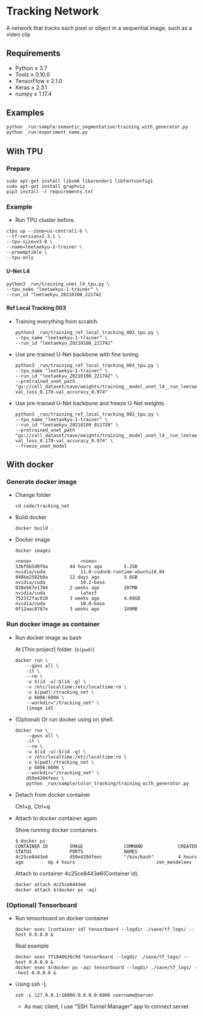 # Tracking Network

A network that tracks each pixel or object in a sequential image, such as a video clip

## Requirements

* Python &ge; 3.7
* Toolz &ge; 0.10.0
* TensorFlow &ge; 2.1.0
* Keras &ge; 2.3.1
* numpy &ge; 1.17.4

## Examples

```python
python _run/sample/semantic_segmentation/training_with_generator.py
python _run/experiment_name.py
```

## With TPU

### Prepare

```shell
sudo apt-get install libsm6 libxrender1 libfontconfig1
sudo apt-get install graphviz
pip3 install -r requirements.txt
```

### Example

* Run TPU cluster before.

```shell
ctpu up --zone=us-central1-b \
--tf-version=2.3.1 \
--tpu-size=v3-8 \
--name=leetaekyu-1-trainer \
--preemptible \
--tpu-only
```

#### U-Net L4

```shell
python3 _run/training_unet_l4_tpu.py \
--tpu_name "leetaekyu-1-trainer" \
--run_id "leetaekyu_20210108_221742
```

#### Ref Local Tracking 003

* Training everything from scratch.

    ```shell
    python3 _run/training_ref_local_tracking_003_tpu.py \
    --tpu_name "leetaekyu-1-trainer" \
    --run_id "leetaekyu_20210108_221742"
    ```

* Use pre-trained U-Net backbone with fine tuning.

    ```shell
    python3 _run/training_ref_local_tracking_003_tpu.py \
    --tpu_name "leetaekyu-1-trainer" \
    --run_id "leetaekyu_20210108_221742" \
    --pretrained_unet_path "gs://cell_dataset/save/weights/training__model_unet_l4__run_leetaekyu_20210108_221742.epoch_78-val_loss_0.179-val_accuracy_0.974"
    ```

* Use pre-trained U-Net backbone and freeze U-Net weights.

    ```shell
    python3 _run/training_ref_local_tracking_003_tpu.py \
    --tpu_name "leetaekyu-1-trainer" \
    --run_id "leetaekyu_20210109_012720" \
    --pretrained_unet_path "gs://cell_dataset/save/weights/training__model_unet_l4__run_leetaekyu_20210108_221742.epoch_78-val_loss_0.179-val_accuracy_0.974" \
    --freeze_unet_model
    ```

## With docker

### Generate docker image

* Change folder

    ```shell
    cd code/tracking_net
    ```

* Build docker

    ```shell
    docker build .
    ```

* Docker image

    ```shell
    docker images

    <none>                  <none>                            53bf6b5d0f6a        44 hours ago        5.2GB
    nvidia/cuda             11.0-cudnn8-runtime-ubuntu18.04   848be2582b0a        12 days ago         3.6GB
    nvidia/cuda             10.2-base                         038eb67e1704        2 weeks ago         107MB
    nvidia/cuda             latest                            752312fac010        3 weeks ago         4.69GB
    nvidia/cuda             10.0-base                         0f12aac8787e        3 weeks ago         109MB
    ```

### Run docker image as container

* Run docker image as bash

    At [This project] folder. (`$(pwd)`)

    ```shell
    docker run \
        --gpus all \
        -it \
        --rm \
        -u $(id -u):$(id -g) \
        -v /etc/localtime:/etc/localtime:ro \
        -v $(pwd):/tracking_net \
        -p 6006:6006 \
        --workdir="/tracking_net" \
        [image id]
    ```

* (Optional) Or run docker using on shell.

    ```shell
    docker run \
        --gpus all \
        -it \
        --rm \
        -u $(id -u):$(id -g) \
        -v /etc/localtime:/etc/localtime:ro \
        -v $(pwd):/tracking_net \
        -p 6006:6006 \
        --workdir="/tracking_net" \
        d59e4204feec \
        python _run/sample/color_tracking/training_with_generator.py
    ```

* Detach from docker container

    Ctrl+p, Ctrl+q

* Attach to docker container again

    Show running docker containers.

    ```shell
    $ docker ps
    CONTAINER ID        IMAGE               COMMAND             CREATED             STATUS              PORTS               NAMES
    4c25ce8443e6        d59e4204feec        "/bin/bash"         4 hours ago         Up 4 hours                              zen_mendeleev
    ```

    Attach to container 4c25ce8443e6(Container id).

    ```shell
    docker attach 4c25ce8443e6
    docker attach $(docker ps -aq)
    ```

### (Optional) Tensorboard

* Run tensorboard on docker container

    ```shell
    docker exec [container id] tensorboard --logdir ./save/tf_logs/ --host 0.0.0.0 &
    ```

    Real example

    ```shell
    docker exec 7f1840636c9d tensorboard --logdir ./save/tf_logs/ --host 0.0.0.0 &
    docker exec $(docker ps -aq) tensorboard --logdir ./save/tf_logs/ --host 0.0.0.0 &
    ```

* Using ssh -L

    ```shell
    ssh -L 127.0.0.1:16006:0.0.0.0:6006 username@server
    ```

  * As mac client, I use "SSH Tunnel Manager" app to connect server.
